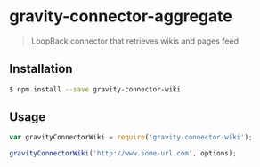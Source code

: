 # gravity-connector-aggregate
> LoopBack connector that retrieves wikis and pages feed

## Installation

```sh
$ npm install --save gravity-connector-wiki
```

## Usage

```js
var gravityConnectorWiki = require('gravity-connector-wiki');

gravityConnectorWiki('http://www.some-url.com', options);
```
